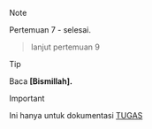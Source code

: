 > [!NOTE]
> Pertemuan 7 - selesai.
>
> > lanjut pertemuan 9

> [!TIP]
> Baca **[Bismillah].**

> [!IMPORTANT]
> Ini hanya untuk dokumentasi <ins>TUGAS</ins>
